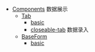 <!-- docs/_sidebar.md -->

* [Components](/)
  数据展示
  * [Tab](components/Tab/index.zh-CN.md)
    * [basic](components/Tab/demo/basic.md)
    * [closeable-tab](components/Tab/demo/closeable-tab.md)
  数据录入
  * [BaseForm](components/BaseForm/index.zh-CN.md)
    * [basic](components/BaseForm/demo/basic.md)
